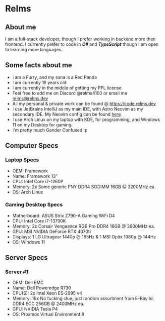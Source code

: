 # Relms

## About me

I am a full-stack developer, though I prefer working in backend more then frontend.
I currently prefer to code in ***C#*** and ***TypeScript*** though I am open to
learning more languages.

## Some facts about me

- I am a Furry, and my sona is a Red Panda
- I am currently 19 years old
- I am currently in the middle of getting my PPL license
- Feel free to add me on Discord @relms4100 or email me [relms@relms.dev](mailto:relms@relms.dev)
- All my personal & private work can be found @ <https://code.relms.dev>
- I use JetBrains IntelliJ as my main IDE, with Astro Neovim as my secondary IDE. My Neovim config can be found [here](https://code.relms.dev/Relms/astro-nvim)
- I use Arch Linux on my laptop with KDE, for programming, and Windows 11 on my Desktop for gaming.
- I'm pretty much Gender Confused :p

## Computer Specs

### Laptop Specs
- OEM: Framework
- Name: Framework 13"
- CPU: Intel Core i7-1260P
- Memory: 2x Some generic PNY DDR4 SODIMM 16GB @ 3200MHz ea.
- OS: Arch Linux

### Gaming Desktop Specs
- Motherboard: ASUS Strix Z790-A Gaming WiFi D4
- CPU: Intel Core i7-13700K
- Memory: 2x Corsair Vengeance RGB Pro DDR4 16GB @ 3600MHz ea.
- GPU: MSI NVIDIA GeForce RTX 4070ti
- Displays: 1 LG Ultragear 1440p @ 165Hz & 1 MSI Optix 1080p @ 144Hz
- OS: Windows 11

## Server Specs

### Server #1
- OEM: Dell EMC
- Name: Dell Poweredge R730
- CPU(S): 2x Intel Xeon E5-2695 v4
- Memory: 16x No fucking clue, just random assortment from E-Bay lol, DDR4 ECC 256GB @ 2400MHz ea.
- GPU: NVIDIA Tesla P4
- OS: Proxmox Virtual Environment 8
